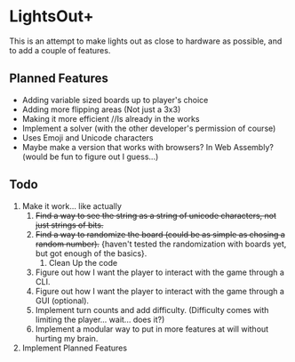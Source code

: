LightsOut+
=================

This is an attempt to make lights out as close to hardware as possible, and to add a couple of features.

## Planned Features
* Adding variable sized boards up to player's choice
* Adding more flipping areas (Not just a 3x3)
* Making it more efficient //Is already in the works
* Implement a solver (with the other developer's permission of course)
* Uses Emoji and Unicode characters
* Maybe make a version that works with browsers? In Web Assembly? (would be fun to figure out I guess...)

## Todo
1. Make it work... like actually
    1. ~~Find a way to see the string as a string of unicode characters, not just strings of bits.~~
    2. ~~Find a way to randomize the board (could be as simple as chosing a random number).~~ {haven't tested the randomization with boards yet, but got enough
    of the basics}.
        1. Clean Up the code
    3. Figure out how I want the player to interact with the game through a CLI.
    4. Figure out how I want the player to interact with the game through a GUI (optional).
    5. Implement turn counts and add difficulty. (Difficulty comes with limiting the player... wait... does it?)
    7. Implement a modular way to put in more features at will without hurting my brain.
2. Implement Planned Features
